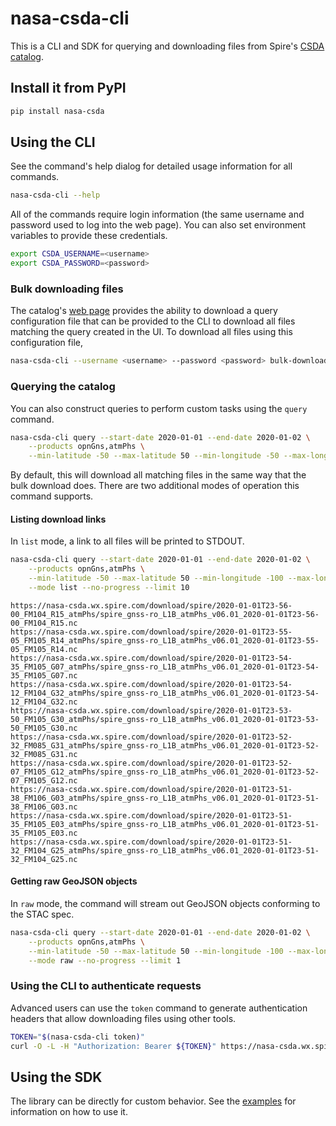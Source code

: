 # nasa-csda-cli

This is a CLI and SDK for querying and downloading files from Spire's
[CSDA catalog](https://nasa-csda.wx.spire.com/).

## Install it from PyPI

```bash
pip install nasa-csda
```

## Using the CLI

See the command's help dialog for detailed usage information for all commands.

```bash
nasa-csda-cli --help
```

All of the commands require login information (the same username and password
used to log into the web page). You can also set environment variables to provide
these credentials.

```bash
export CSDA_USERNAME=<username>
export CSDA_PASSWORD=<password>
```

### Bulk downloading files

The catalog's [web page](https://nasa-csda.wx.spire.com/) provides the 
ability to download a query configuration file that can be provided to
the CLI to download all files matching the query created in the UI. To
download all files using this configuration file,

```bash
nasa-csda-cli --username <username> --password <password> bulk-download download-config.json
```

### Querying the catalog

You can also construct queries to perform custom tasks using the `query`
command.

```bash
nasa-csda-cli query --start-date 2020-01-01 --end-date 2020-01-02 \
    --products opnGns,atmPhs \
    --min-latitude -50 --max-latitude 50 --min-longitude -50 --max-longitude 50
```

By default, this will download all matching files in the same way that the bulk
download does. There are two additional modes of operation this command supports.

#### Listing download links

In `list` mode, a link to all files will be printed to STDOUT.

```bash
nasa-csda-cli query --start-date 2020-01-01 --end-date 2020-01-02 \
    --products opnGns,atmPhs \
    --min-latitude -50 --max-latitude 50 --min-longitude -100 --max-longitude 100 \
    --mode list --no-progress --limit 10
```
```
https://nasa-csda.wx.spire.com/download/spire/2020-01-01T23-56-00_FM104_R15_atmPhs/spire_gnss-ro_L1B_atmPhs_v06.01_2020-01-01T23-56-00_FM104_R15.nc
https://nasa-csda.wx.spire.com/download/spire/2020-01-01T23-55-05_FM105_R14_atmPhs/spire_gnss-ro_L1B_atmPhs_v06.01_2020-01-01T23-55-05_FM105_R14.nc
https://nasa-csda.wx.spire.com/download/spire/2020-01-01T23-54-35_FM105_G07_atmPhs/spire_gnss-ro_L1B_atmPhs_v06.01_2020-01-01T23-54-35_FM105_G07.nc
https://nasa-csda.wx.spire.com/download/spire/2020-01-01T23-54-12_FM104_G32_atmPhs/spire_gnss-ro_L1B_atmPhs_v06.01_2020-01-01T23-54-12_FM104_G32.nc
https://nasa-csda.wx.spire.com/download/spire/2020-01-01T23-53-50_FM105_G30_atmPhs/spire_gnss-ro_L1B_atmPhs_v06.01_2020-01-01T23-53-50_FM105_G30.nc
https://nasa-csda.wx.spire.com/download/spire/2020-01-01T23-52-32_FM085_G31_atmPhs/spire_gnss-ro_L1B_atmPhs_v06.01_2020-01-01T23-52-32_FM085_G31.nc
https://nasa-csda.wx.spire.com/download/spire/2020-01-01T23-52-07_FM105_G12_atmPhs/spire_gnss-ro_L1B_atmPhs_v06.01_2020-01-01T23-52-07_FM105_G12.nc
https://nasa-csda.wx.spire.com/download/spire/2020-01-01T23-51-38_FM106_G03_atmPhs/spire_gnss-ro_L1B_atmPhs_v06.01_2020-01-01T23-51-38_FM106_G03.nc
https://nasa-csda.wx.spire.com/download/spire/2020-01-01T23-51-35_FM105_E03_atmPhs/spire_gnss-ro_L1B_atmPhs_v06.01_2020-01-01T23-51-35_FM105_E03.nc
https://nasa-csda.wx.spire.com/download/spire/2020-01-01T23-51-32_FM104_G25_atmPhs/spire_gnss-ro_L1B_atmPhs_v06.01_2020-01-01T23-51-32_FM104_G25.nc
```

#### Getting raw GeoJSON objects

In `raw` mode, the command will stream out GeoJSON objects conforming to the STAC spec.

```bash
nasa-csda-cli query --start-date 2020-01-01 --end-date 2020-01-02 \
    --products opnGns,atmPhs \
    --min-latitude -50 --max-latitude 50 --min-longitude -100 --max-longitude 100 \
    --mode raw --no-progress --limit 1
```

### Using the CLI to authenticate requests

Advanced users can use the `token` command to generate authentication headers that allow
downloading files using other tools.

```bash
TOKEN="$(nasa-csda-cli token)"
curl -O -L -H "Authorization: Bearer ${TOKEN}" https://nasa-csda.wx.spire.com/download/spire/2020-01-01T23-56-00_FM104_R15_atmPhs/spire_gnss-ro_L1B_atmPhs_v06.01_2020-01-01T23-56-00_FM104_R15.nc
```

## Using the SDK

The library can be directly for custom behavior. See the [examples](examples) for information
on how to use it.
